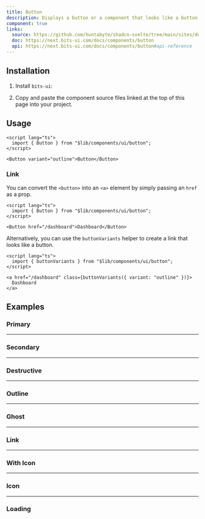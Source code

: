 ```yaml
---
title: Button
description: Displays a button or a component that looks like a button.
component: true
links:
  source: https://github.com/huntabyte/shadcn-svelte/tree/main/sites/docs/src/lib/registry/default/ui/button
  doc: https://next.bits-ui.com/docs/components/button
  api: https://next.bits-ui.com/docs/components/button#api-reference
---
```


<script>
  import { ComponentPreview, ManualInstall, PMAddComp, PMInstall } from '$lib/components/docs';
</script>

<ComponentPreview name="button-demo">

<div></div>

</ComponentPreview>

## Installation

<PMAddComp name="button" />

<ManualInstall>

1. Install `bits-ui`:

<PMInstall command="bits-ui" />

2. Copy and paste the component source files linked at the top of this page into your project.

</ManualInstall>

## Usage

```svelte
<script lang="ts">
  import { Button } from "$lib/components/ui/button";
</script>
```

```svelte
<Button variant="outline">Button</Button>
```

### Link

You can convert the `<button>` into an `<a>` element by simply passing an `href` as a prop.

```svelte
<script lang="ts">
  import { Button } from "$lib/components/ui/button";
</script>

<Button href="/dashboard">Dashboard</Button>
```

Alternatively, you can use the `buttonVariants` helper to create a link that looks like a button.

```svelte
<script lang="ts">
  import { buttonVariants } from "$lib/components/ui/button";
</script>

<a href="/dashboard" class={buttonVariants({ variant: "outline" })}>
  Dashboard
</a>
```

## Examples

### Primary

<ComponentPreview name="button-demo">

<div></div>

</ComponentPreview>

---

### Secondary

<ComponentPreview name="button-secondary">

<div></div>

</ComponentPreview>

---

### Destructive

<ComponentPreview name="button-destructive">

<div></div>

</ComponentPreview>

---

### Outline

<ComponentPreview name="button-outline">

<div></div>

</ComponentPreview>

---

### Ghost

<ComponentPreview name="button-ghost">

<div></div>

</ComponentPreview>

---

### Link

<ComponentPreview name="button-link">

<div></div>

</ComponentPreview>

---

### With Icon

<ComponentPreview name="button-with-icon">

<div></div>

</ComponentPreview>

---

### Icon

<ComponentPreview name="button-icon">

<div></div>

</ComponentPreview>

---

### Loading

<ComponentPreview name="button-loading">

<div></div>

</ComponentPreview>

